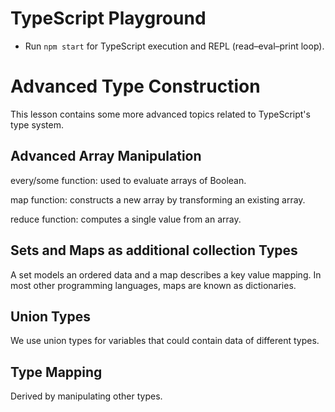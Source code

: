 # TypeScript Playground

* Run `npm start` for TypeScript execution and REPL (read–eval–print loop).

# Advanced Type Construction
This lesson contains some more advanced topics related to TypeScript's type system.

## Advanced Array Manipulation

every/some function: used to evaluate arrays of Boolean.

map function: constructs a new array by transforming an existing array.

reduce function: computes a single value from an array.

## Sets and Maps as additional collection Types

A set models an ordered data and a map describes a key value mapping. In most other programming languages, maps are known as dictionaries.

## Union Types

We use union types for variables that could contain data of different types.

## Type Mapping

Derived by manipulating other types.